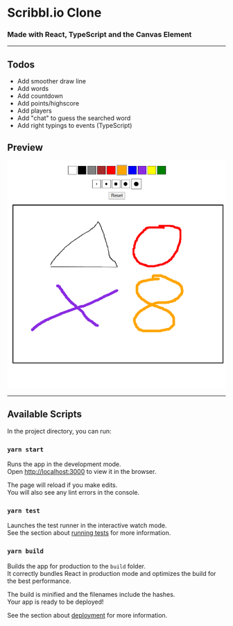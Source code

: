# Scribbl.io Clone

### Made with React, TypeScript and the Canvas Element

---

## Todos

- Add smoother draw line
- Add words
- Add countdown
- Add points/highscore
- Add players
- Add "chat" to guess the searched word
- Add right typings to events (TypeScript)

## Preview

![Preview](https://raw.githubusercontent.com/bennymeier/scribbl-react-rebuild/main/screenshot.png)

---

## Available Scripts

In the project directory, you can run:

### `yarn start`

Runs the app in the development mode.\
Open [http://localhost:3000](http://localhost:3000) to view it in the browser.

The page will reload if you make edits.\
You will also see any lint errors in the console.

### `yarn test`

Launches the test runner in the interactive watch mode.\
See the section about [running tests](https://facebook.github.io/create-react-app/docs/running-tests) for more information.

### `yarn build`

Builds the app for production to the `build` folder.\
It correctly bundles React in production mode and optimizes the build for the best performance.

The build is minified and the filenames include the hashes.\
Your app is ready to be deployed!

See the section about [deployment](https://facebook.github.io/create-react-app/docs/deployment) for more information.
